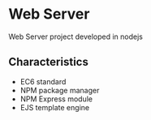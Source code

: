 # Web Server

Web Server project developed in nodejs

## Characteristics

- EC6 standard
- NPM package manager
- NPM Express module
- EJS template engine